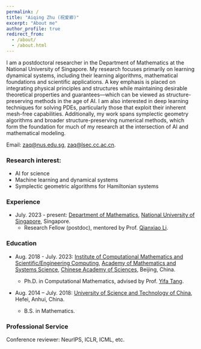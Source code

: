 ```yaml
---
permalink: /
title: "Aiqing Zhu (祝爱卿)"
excerpt: "About me"
author_profile: true
redirect_from: 
  - /about/
  - /about.html
---
```


I am a postdoctoral researcher in the Department of Mathematics at the National University of Singapore. My research focuses primarily on learning dynamical systems, including their learning algorithms, mathematical foundations and scientific applications. A key emphasis is placed on integrating physical principles and structures while maintaining desirable theoretical properties and guarantees—which can be viewed as structure-preserving methods in the age of AI. I am also interested in deep learning techniques for solving PDEs, particularly those that  exploit their inherent mesh-free capabilities. Additionally, my work spans symplectic geometry algorithms and broader structure-preserving numerical methods, which form the foundation for much of my research at the intersection of AI and mathematical modeling.

Email:  zaq@nus.edu.sg, zaq@lsec.cc.ac.cn.

### Research interest: 
- AI for science
- Machine learning and dynamical systems
- Symplectic geometric algorithms for Hamiltonian systems

### Experience
  - July. 2023 - present: [Department of Mathematics](https://www.math.nus.edu.sg/), [National University of Singapore](https://www.nus.edu.sg/), Singapore.
    - Research Fellow (postdoc), mentored by Prof. [Qianxiao Li](https://blog.nus.edu.sg/qianxiaoli/).

### Education
  - Aug. 2018 - July. 2023: [Institute of Computational Mathematics and Scientific/Engineering Computing](http://www.cc.ac.cn/), [Academy of Mathematics and Systems Science](http://www.amss.cas.cn/), [Chinese Academy of Sciences](http://www.cas.ac.cn/), Beijing, China.
    - Ph.D. in Computational Mathematics, advised by Prof. [Yifa Tang](https://icmsec.cc.ac.cn/article/5/26.html?zy=26&language=cn).
  
  - Aug. 2014 – July. 2018: [University of Science and Technology of China](https://www.ustc.edu.cn/), Hefei, Anhui, China.
    - B.S. in Mathematics.
  

### Professional Service
Conference reviewer: NeurIPS, ICLR, ICML, etc.
